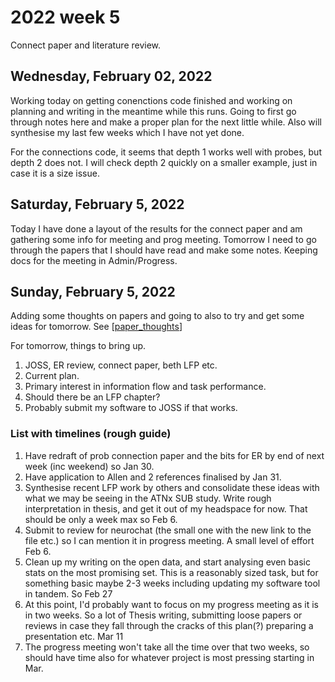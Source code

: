 # 2022 week 5

Connect paper and literature review.

## Wednesday, February 02, 2022

Working today on getting conenctions code finished and working on planning and writing in the meantime while this runs.
Going to first go through notes here and make a proper plan for the next little while. Also will synthesise my last few weeks which I have not yet done.

For the connections code, it seems that depth 1 works well with probes, but depth 2 does not. I will check depth 2 quickly on a smaller example, just in case it is a size issue.

## Saturday, February 5, 2022

Today I have done a layout of the results for the connect paper and am gathering some info for meeting and prog meeting.
Tomorrow I need to go through the papers that I should have read and make some notes.
Keeping docs for the meeting in Admin/Progress.

## Sunday, February 5, 2022

Adding some thoughts on papers and going to also to try and get some ideas for tomorrow.
See [[paper_thoughts]]

For tomorrow, things to bring up.

1. JOSS, ER review, connect paper, beth LFP etc.
2. Current plan.
3. Primary interest in information flow and task performance.
4. Should there be an LFP chapter?
5. Probably submit my software to JOSS if that works.

### List with timelines (rough guide)

1. Have redraft of prob connection paper and the bits for ER by end of next week (inc weekend) so Jan 30.
2. Have application to Allen and 2 references finalised by Jan 31.
3. Synthesise recent LFP work by others and consolidate these ideas with what we may be seeing in the ATNx SUB study. Write rough interpretation in thesis, and get it out of my headspace for now. That should be only a week max so Feb 6.
4. Submit to review for neurochat (the small one with the new link to the file etc.) so I can mention it in progress meeting. A small level of effort Feb 6.
5. Clean up my writing on the open data, and start analysing even basic stats on the most promising set. This is a reasonably sized task, but for something basic maybe 2-3 weeks including updating my software tool in tandem. So Feb 27
6. At this point, I'd probably want to focus on my progress meeting as it is in two weeks. So a lot of Thesis writing, submitting loose papers or reviews in case they fall through the cracks of this plan(?) preparing a presentation etc. Mar 11
7. The progress meeting won't take all the time over that two weeks, so should have time also for whatever project is most pressing starting in Mar.

[//begin]: # "Autogenerated link references for markdown compatibility"
[paper_thoughts]: ../phd/paper_thoughts "Paper thoughts"
[//end]: # "Autogenerated link references"
